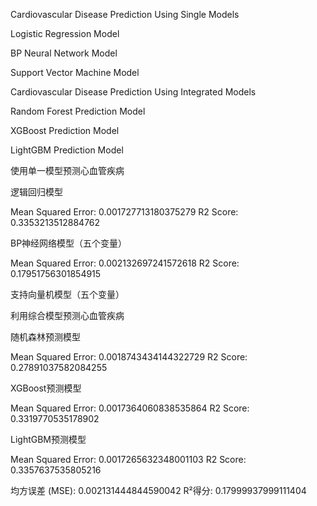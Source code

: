  Cardiovascular Disease Prediction Using Single Models

Logistic Regression Model

BP Neural Network Model

Support Vector Machine Model



Cardiovascular Disease Prediction Using Integrated Models

Random Forest Prediction Model

 XGBoost Prediction Model

 LightGBM Prediction Model


使用单一模型预测心血管疾病

逻辑回归模型

Mean Squared Error: 0.001727713180375279
R2 Score: 0.3353213512884762

BP神经网络模型（五个变量）

Mean Squared Error: 0.002132697241572618
R2 Score: 0.17951756301854915

支持向量机模型（五个变量）



利用综合模型预测心血管疾病

随机森林预测模型

Mean Squared Error: 0.0018743434144322729
R2 Score: 0.27891037582084255

XGBoost预测模型

Mean Squared Error: 0.0017364060838535864
R2 Score: 0.3319770535178902

LightGBM预测模型

Mean Squared Error: 0.0017265632348001103
R2 Score: 0.3357637535805216





均方误差 (MSE): 0.002131444844590042
R²得分: 0.17999937999111404